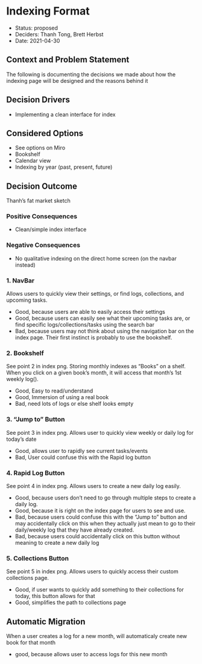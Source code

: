 # Indexing Format

* Status: proposed 
* Deciders: Thanh Tong, Brett Herbst
* Date: 2021-04-30 


## Context and Problem Statement

The following is documenting the decisions we made about how the indexing page will be designed and the reasons behind it

## Decision Drivers

* Implementing a clean interface for index

## Considered Options

* See options on Miro
* Bookshelf
* Calendar view
* Indexing by year (past, present, future)

## Decision Outcome

Thanh’s fat market sketch

### Positive Consequences

* Clean/simple index interface

### Negative Consequences

* No qualitative indexing on the direct home screen (on the navbar instead)

### 1. NavBar

Allows users to quickly view their settings, or find logs, collections, and upcoming tasks.

* Good, because users are able to easily access their settings
* Good, because users can easily see what their upcoming tasks are, or find specific logs/collections/tasks using the search bar 
* Bad, because users may not think about using the navigation bar on the index page. Their first instinct is probably to use the bookshelf.

### 2. Bookshelf

See point 2 in index png. Storing monthly indexes as “Books” on a shelf. When you click on a given book’s month, it will access that month’s 1st weekly log().

* Good, Easy to read/understand
* Good, Immersion of using a real book
* Bad, need lots of logs or else shelf looks empty

### 3. “Jump to” Button

See point 3 in index png. Allows user to quickly view weekly or daily log for today’s date

* Good, allows user to rapidly see current tasks/events
* Bad, User could confuse this with the Rapid log button

### 4. Rapid Log Button

See point 4 in index png. Allows users to create a new daily log easily.

* Good, because users don’t need to go through multiple steps to create a daily log.
* Good, because it is right on the index page for users to see and use.
* Bad, because users could confuse this with the “Jump to” button and may accidentally click on this when they actually just mean to go to their daily/weekly log that they have already created.
* Bad, because users could accidentally click on this button without meaning to create a new daily log

### 5. Collections Button

See point 5 in index png. Allows users to quickly access their custom collections page.

* Good, if user wants to quickly add something to their collections for today, this button allows for that
* Good, simplifies the path to collections page


## Automatic Migration  
When a user creates a log for a new month, will automaticaly create new book for that month  
* good, because allows user to access logs for this new month

